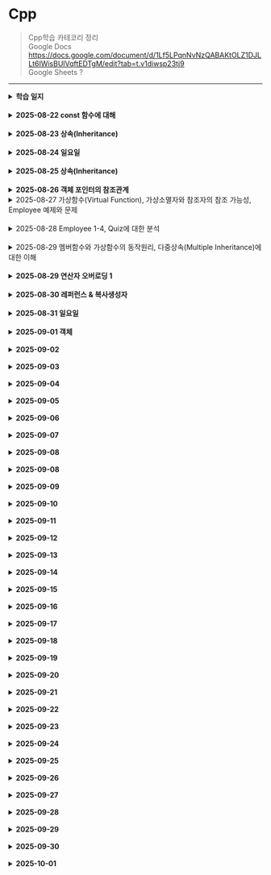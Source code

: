 # Cpp
>Cpp학습 카테코리 정리<br>
>Google Docs      https://docs.google.com/document/d/1Lf5LPqnNvNzQABAKtOLZ1DJLLt6IWisBUlVqftEDTgM/edit?tab=t.v1diwsp23tj9 <br>
>Google Sheets    ? <br>
 ------------
<details><summary><strong>학습 일지</strong></summary>

</details><br><details><summary><strong>2025-08-22 const 함수에 대해</strong></summary>

</details><br><details><summary><strong>2025-08-23 상속(Inheritance)</strong></summary>

</details><br><details><summary><strong>2025-08-24 일요일</strong></summary>

</details><br><details><summary><strong>2025-08-25 상속(Inheritance)</strong></summary>

</details><br><details><summary><strong>2025-08-26 객체 포인터의 참조관계</strong></summary>
 
</details><details><summary>2025-08-27 가상함수(Virtual Function), 가상소멸자와 참조자의 참조 가능성, Employee 예제와 문제</summary> 

>Cpp_Payroll_Demo.md를 통해 급여관리 시스템 예제 속 상속, 가상함수에 대한 개념을 정리하면서 다시 한번 공부했다. 핸들러를 통해 Base Class의 객체를 받아 이용하는 것이 익숙치 않아 여러번 실행시켜보았다. main함수에서 객체 순번만 다른 것들을 복사하는 습관이 있다보니 미쳐 수정하지 못한체 실행시켜 어디서 에러가 난 것인지 어려움을 겪기도 했다. 상속은 여러 클래스를 묶는 효과도 있어 좀 더 깊이 공부해봐야겠다. 
</details><br>

<details><summary>2025-08-28 Employee 1-4, Quiz에 대한 분석</summary> 

</details><br>

<details><summary>2025-08-29 멤버함수와 가상함수의 동작원리, 다중상속(Multiple Inheritance)에 대한 이해</summary> 
동작원리가 코드를 보면 어떤 결과가 예측은 되지만 실제로 작동원리를 보면 아리송해진다.  가상함수의 출력문에 대한 예제에서 가상함수테이블이란 것이만들어지고 만들어진 테이블에 덮어쓴 결과물이 출력된다는 것까지는 이해하지만 여러 예제를 접해보거나 실생활 예제를 접해봐야 감이 잡힐 것 같다. 
멤버함수의 동작원리를 설명하는 C예제가 아직 이해가 좀 안된다. 함수포인터에 대한 복습이 필요해보인다. 사실 함수포인터는 한 5번넘게 공부했는데도 아직까지 명확하지 않은 부분이 있다.
 다중상속이 머릿속으로는 이해가 되는데 막상 출력될때나 예제문의 코딩을 보면 헤깔리는 구석이 많았다. 모호성에 대한 짧은 예제, 가상 상속에 대한 그림설명이 좀 더 과정적인 면이 있었으면 좋았을 것 같았다. 

</details><br><details><summary><strong>2025-08-29 연산자 오버로딩 1</strong></summary> 
기본적인 참조자, 복사생성자에 대한 복습이 필요하다고 느껴졌다. 연산자 오버로딩중 후위연산의 과정, 흐름을 알아가는 과정에서 복사생성자랄지 참조자에 대한 완벽한 이해가 없으면 아리송하게 이어지고 있는 이해마저 흐트러져버리는 느낌을 받았다. 
</details><br><details><summary><strong>2025-08-30 레퍼런스 & 복사생성자 </strong></summary> 
원래 계획대로라면 연산자 오버로딩을 마무리 지으려고 했는데 래퍼런스와 복사생성자의 개념이 부실한 상태에서 진도를 나가는 것이 의미가 없을 것 같아서 한번 복습을 하기로 했다. 

</details><br><details><summary><strong>2025-08-31 일요일</strong></summary> 
</details></details><br><details><summary><strong>2025-09-01 객체</strong></summary> 
하루종일 와이파이가 터지지 않아 깃허브를 이용하는데 애를 먹었다. 객체를 이해하는데 스택, 힙에 대해 입체적 사고에 익숙해지지 않으면 계속 어려움을 겪을 것 같다. 이럴땐 계속 해보는 것이 방법이지 않을까.
</details></details><br><details><summary><strong>2025-09-02</strong></summary> 
</details></details><br><details><summary><strong>2025-09-03 </strong></summary> 
</details></details><br><details><summary><strong>2025-09-04 </strong></summary> 
</details></details><br><details><summary><strong>2025-09-05 </strong></summary> 
</details></details><br><details><summary><strong>2025-09-06 </strong></summary> 
</details></details><br><details><summary><strong>2025-09-07 </strong></summary> 
</details></details><br><details><summary><strong>2025-09-08 </strong></summary> 
</details></details><br><details><summary><strong>2025-09-08 </strong></summary> 
</details></details><br><details><summary><strong>2025-09-09 </strong></summary> 
</details></details><br><details><summary><strong>2025-09-10 </strong></summary> 
</details></details><br><details><summary><strong>2025-09-11 </strong></summary> 
</details></details><br><details><summary><strong>2025-09-12 </strong></summary> 
</details></details><br><details><summary><strong>2025-09-13 </strong></summary> 
</details></details><br><details><summary><strong>2025-09-14 </strong></summary> 
</details></details><br><details><summary><strong>2025-09-15 </strong></summary> 
</details></details><br><details><summary><strong>2025-09-16 </strong></summary> 
</details></details><br><details><summary><strong>2025-09-17 </strong></summary> 
</details></details><br><details><summary><strong>2025-09-18 </strong></summary> 
</details></details><br><details><summary><strong>2025-09-19 </strong></summary> 
</details></details><br><details><summary><strong>2025-09-20 </strong></summary> 
</details></details><br><details><summary><strong>2025-09-21 </strong></summary> 
</details></details><br><details><summary><strong>2025-09-22 </strong></summary> 
</details></details><br><details><summary><strong>2025-09-23 </strong></summary> 
</details></details><br><details><summary><strong>2025-09-24 </strong></summary> 
</details></details><br><details><summary><strong>2025-09-25 </strong></summary> 
</details></details><br><details><summary><strong>2025-09-26 </strong></summary> 
</details></details><br><details><summary><strong>2025-09-27 </strong></summary> 
</details></details><br><details><summary><strong>2025-09-28 </strong></summary> 
</details></details><br><details><summary><strong>2025-09-29 </strong></summary> 
</details></details><br><details><summary><strong>2025-09-30 </strong></summary> 
</details></details><br><details><summary><strong>2025-10-01 </strong></summary> 
</details>
</details>
